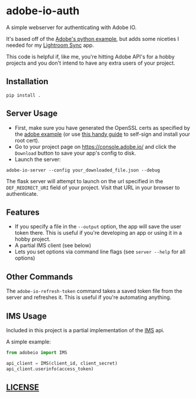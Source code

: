 # adobe-io-auth
A simple webserver for authenticating with Adobe IO.

It's based off of the [Adobe's python example](https://github.com/AdobeDocs/adobeio-auth/tree/stage/OAuth/samples/adobe-auth-python), but adds some niceties I needed for my [Lightroom Sync](https://github.com/lou-k/lightroom-cc-api) app.

This code is helpful if, like me, you're hitting Adobe API's for a hobby projects and you don't intend to have any extra users of your project.

## Installation
```console
pip install .
```

## Server Usage

* First, make sure you have generated the OpenSSL certs as specified by the [adobe example](https://github.com/AdobeDocs/adobeio-auth/tree/stage/OAuth/samples/adobe-auth-python#createanopensslcert) (or use [this handy guide](https://betterprogramming.pub/trusted-self-signed-certificate-and-local-domains-for-testing-7c6e6e3f9548) to self-sign and install your root cert).
* Go to your project page on https://console.adobe.io/ and click the `Download` button to save your app's config to disk.
* Launch the server:
```console
adobe-io-server --config your_downloaded_file.json --debug
```

The flask server will attempt to launch on the url specified in the `DEF_REDIRECT_URI` field of your project. Visit that URL in your browser to authenticate.


## Features
* If you specify a file in the `--output` option, the app will save the user token there. This is useful if you're developing an app or using it in a hobby project.
* A partial IMS client (see below)
* Lets you set options via command line flags (see `server --help` for all options)

## Other Commands
The `adobe-io-refresh-token` command takes a saved token file from the server and refreshes it. This is useful if you're automating anything.

## IMS Usage
Included in this project is a partial implementation of the [IMS](https://www.adobe.io/authentication/auth-methods.html#!AdobeDocs/adobeio-auth/master/Resources/IMS.md) api.

A simple example:
```python
from adobeio import IMS

api_client = IMS(client_id, client_secret)
api_client.userinfo(access_token)
```

## [LICENSE](LICENSE)
